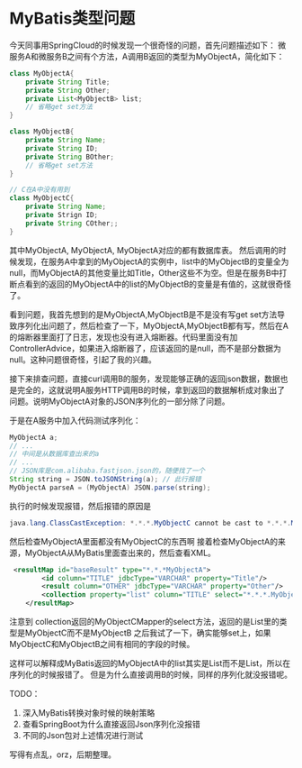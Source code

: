 # MyBatis类型问题

今天同事用SpringCloud的时候发现一个很奇怪的问题，首先问题描述如下：
微服务A和微服务B之间有个方法，A调用B返回的类型为MyObjectA，简化如下：
```java
class MyObjectA{
	private String Title;
	private String Other;
	private List<MyObjectB> list;
	// 省略get set方法
}

class MyObjectB{
	private String Name;
	private String ID;
	private String BOther;
	// 省略get set方法
}

// C在A中没有用到
class MyObjectC{
	private String Name;
	private Strign ID;
	private String COther;;
}
```

其中MyObjectA, MyObjectA, MyObjectA对应的都有数据库表。
然后调用的时候发现，在服务A中拿到的MyObjectA的实例中，list中的MyObjectB的变量全为null，而MyObjectA的其他变量比如Title，Other这些不为空。但是在服务B中打断点看到的返回的MyObjectA中的list的MyObjectB的变量是有值的，这就很奇怪了。

看到问题，我首先想到的是MyObjectA,MyObjectB是不是没有写get set方法导致序列化出问题了，然后检查了一下，MyObjectA,MyObjectB都有写，然后在A的熔断器里面打了日志，发现也没有进入熔断器。代码里面没有加ControllerAdvice，如果进入熔断器了，应该返回的是null，而不是部分数据为null。这种问题很奇怪，引起了我的兴趣。

接下来排查问题，直接curl调用B的服务，发现能够正确的返回json数据，数据也是完全的，这就说明A服务HTTP调用B的时候，拿到返回的数据解析成对象出了问题。说明MyObjectA对象的JSON序列化的一部分除了问题。

于是在A服务中加入代码测试序列化：
```java
MyObjectA a;
// ...
// 中间是从数据库查出来的a
// ...
// JSON库是com.alibaba.fastjson.json的，随便找了一个
String string = JSON.toJSONString(a); // 此行报错 
MyObjectA parseA = (MyObjectA) JSON.parse(string);
```

执行的时候发现报错，然后报错的原因是
```java
java.lang.ClassCastException: *.*.*.MyObjectC cannot be cast to *.*.*.MyObjectB
```

然后检查MyObjectA里面都没有MyObjectC的东西啊
接着检查MyObjectA的来源，MyObjectA从MyBatis里面查出来的，然后查看XML。
```xml
 <resultMap id="baseResult" type="*.*.*MyObjectA">
        <id column="TITLE" jdbcType="VARCHAR" property="Title"/>
        <result column="OTHER" jdbcType="VARCHAR" property="Other"/>
        <collection property="list" column="TITLE" select="*.*.*.MyObjectCMapper.select"/>
    </resultMap>
```

注意到 collection返回的MyObjectCMapper的select方法，返回的是List里的类型是MyObjectC而不是MyObjectB
之后我试了一下，确实能够set上，如果MyObjectC和MyObjectB之间有相同的字段的时候。

这样可以解释成MyBatis返回的MyObjectA中的list其实是List<MyObjectC>而不是List<MyObjectB>，所以在序列化的时候报错了。
但是为什么直接调用B的时候，同样的序列化就没报错呢。

TODO：
1. 深入MyBatis转换对象时候的映射策略
2. 查看SpringBoot为什么直接返回Json序列化没报错
3. 不同的Json包对上述情况进行测试

写得有点乱，orz，后期整理。